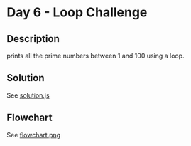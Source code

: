 # Day 6 - Loop Challenge

## Description
prints all the prime numbers between 1 and 100 using a loop.

## Solution
See [solution.js](./solution.js)

## Flowchart
See [flowchart.png](./flowchart.png)
